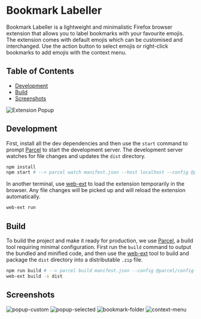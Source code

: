 # Bookmark Labeller
Bookmark Labeller is a lightweight and minimalistic Firefox browser extension that allows you to label bookmarks with your favourite emojis. The extension comes with default emojis which can be customised and interchanged. Use the action button to select emojis or right-click bookmarks to add emojis with the context menu.

## Table of Contents
- [Development](#development)
- [Build](#build)
- [Screenshots](#screenshots)

![Extension Popup](https://user-images.githubusercontent.com/24881448/198891524-3ccf0aef-33a3-4dc8-b3f1-a8a73562a5d1.jpg)

## Development
First, install all the dev dependencies and then use the `start` command to prompt [Parcel](https://parceljs.org/) to start the development server. The development server watches for file changes and updates the `dist` directory.
```sh
npm install
npm start # --> parcel watch manifest.json --host localhost --config @parcel/config-webextension
```

In another terminal, use [web-ext](https://github.com/mozilla/web-ext) to load the extension temporarily in the browser. Any file changes will be picked up and will reload the extension automatically.
```sh
web-ext run
```

## Build
To build the project and make it ready for production, we use [Parcel](https://parceljs.org/), a build tool requiring minimal configuration. First run the `build` command to output the bundled and minified code, and then use the [web-ext](https://github.com/mozilla/web-ext) tool to build and package the `dist` directory into a distributable `.zip` file.
```sh
npm run build # --> parcel build manifest.json --config @parcel/config-webextension
web-ext build -s dist
```

## Screenshots

![popup-custom](https://user-images.githubusercontent.com/24881448/198887894-02b00015-c09b-447f-b13a-0f26873101e4.png)
![popup-selected](https://user-images.githubusercontent.com/24881448/198887897-e4226be8-38f1-46dd-98d5-de232d9d5bcb.png)
![bookmark-folder](https://user-images.githubusercontent.com/24881448/198887101-0bbafa1d-650a-4fd8-b242-1cd8335bedc6.png)
![context-menu](https://user-images.githubusercontent.com/24881448/198887271-7e03ec9d-2373-409a-8439-a5c179a109e3.png)
